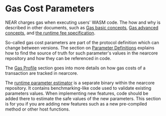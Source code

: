 # Gas Cost Parameters

NEAR charges gas when executing users' WASM code. The how and why is described
in other documents, such as [Gas basic
concepts](https://docs.near.org/concepts/basics/transactions/gas), [Gas advanced
concepts](https://docs.near.org/concepts/basics/transactions/gas-advanced), and
[the runtime fee specification](https://nomicon.io/RuntimeSpec/Fees/).

So-called gas cost parameters are part of the protocol definition which can
change between versions. The section on [Parameter Definitions](./parameter_definition.md)
explains how to find the source of truth for such parameter's values in the
nearcore repository and how they can be referenced in code.

The [Gas Profile](./gas_profile.md) section goes into more details on how gas
costs of a transaction are tracked in nearcore.

The [runtime parameter estimator](./estimator.md) is a separate binary within
the nearcore repository. It contains benchmarking-like code used to validate
existing parameters values. When implementing new features, code should be added
there to estimate the safe values of the new parameters. This section is for you
if you are adding new features such as a new pre-compiled method or other host
functions.


<!-- TODO: ## Action parameters-->
<!-- TODO: ## WASM parameters-->
<!-- TODO: ## Non-gas parameters -->
<!-- TODO: - Gas economics config-->
<!-- TODO: - Gas economics config-->
<!-- TODO: - Storage usage config-->
<!-- TODO: - Smart contract limits-->